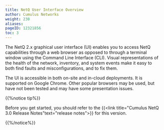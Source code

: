 ```yaml
---
title: NetQ User Interface Overview
author: Cumulus Networks
weight: 230
aliases:
pageID: 12321856
toc: 3
---
```

The NetQ 2.x graphical user interface (UI) enables you to access NetQ capabilities through a web browser as opposed to through a terminal window using the Command Line Interface (CLI). Visual representations of the health of the network, inventory, and system events make it easy to both find faults and misconfigurations, and to fix them.

The UI is accessible in both on-site and in-cloud deployments. It is supported on Google Chrome. Other popular browsers may be used, but have not been tested and may have some presentation issues.

{{%notice tip%}}

Before you get started, you should refer to the {{<link title="Cumulus NetQ 3.0 Release Notes"text="release notes">}} for this version.

{{%/notice%}}
